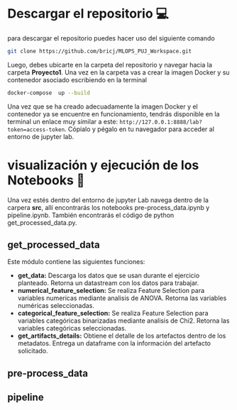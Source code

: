 # Descargar el repositorio :computer: #
para descargar el repositorio puedes hacer uso del siguiente comando
```bash
git clone https://github.com/bricj/MLOPS_PUJ_Workspace.git 
```

Luego, debes ubicarte en la carpeta del repositorio y navegar hacia la carpeta **Proyecto1**.
Una vez en la carpeta vas a crear la imagen Docker y su contenedor asociado  escribiendo en la terminal
```bash
docker-compose  up --build
```
Una vez que se ha creado adecuadamente la imagen Docker y el contenedor ya se encuentre en funcionamiento, tendrás disponible en la terminal 
un enlace muy similar a este: ```http://127.0.0.1:8888/lab?token=access-token```. Cópialo y pégalo en tu navegador para acceder al entorno de jupyter lab.

# visualización y ejecución de los Notebooks :rocket: #

Una vez estés dentro del entorno de jupyter Lab navega dentro de la carpera **src**, allí encontrarás los notebooks pre-process_data.ipynb y pipeline.ipynb. También encontrarás el código de python get_processed_data.py.

## get_processed_data

Este módulo contiene las siguientes funciones:

- **get_data:** Descarga los datos que se usan durante el ejercicio planteado. Retorna un datastream con los datos para trabajar.
- **numerical_feature_selection:** Se realiza Feature Selection para variables numericas mediante analisis de ANOVA. Retorna las variables numéricas seleccionadas.
- **categorical_feature_selection:** Se realiza Feature Selection para variables categóricas binarizadas mediante analisis de Chi2. Retorna las variables categóricas seleccionadas.
- **get_artifacts_details:** Obtiene el detalle de los artefactos dentro de los metadatos. Entrega un dataframe con la información del artefacto solicitado.

## pre-process_data



## pipeline